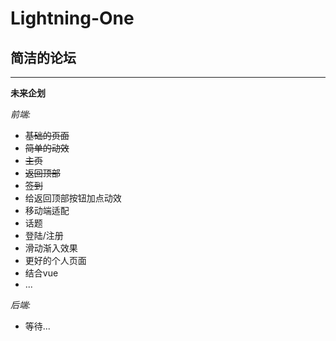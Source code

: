 Lightning-One
=================

简洁的论坛
-----------------
***
__未来企划__

_前端:_
* ~~基础的页面~~
* ~~简单的动效~~
* ~~主页~~
* ~~返回顶部~~
* ~~签到~~
* 给返回顶部按钮加点动效
* 移动端适配
* 话题
* 登陆/注册
* 滑动渐入效果
* 更好的个人页面
* 结合vue
* ...

_后端:_
* 等待...
